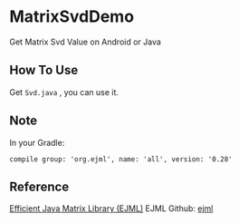 # MatrixSvdDemo
Get Matrix Svd Value on Android or Java

## How To Use
Get `Svd.java` , you can use it.

## Note
In your Gradle:
```
compile group: 'org.ejml', name: 'all', version: '0.28'
```

## Reference
[Efficient Java Matrix Library (EJML)](http://ejml.org/wiki/index.php?title=Main_Page)
EJML Github: [ejml](https://github.com/lessthanoptimal/ejml)
